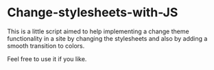# Change-stylesheets-with-JS
This is a little script aimed to help implementing a change theme functionality in a site by changing the stylesheets and also by adding a smooth transition to colors.

Feel free to use it if you like.
